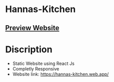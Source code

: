 # Hannas-Kitchen

## [Preview Website](< https://hannas-kitchen.web.app/ >)

# Discription
- Static Website using React Js
- Completly Responsive
- Website link: https://hannas-kitchen.web.app/
